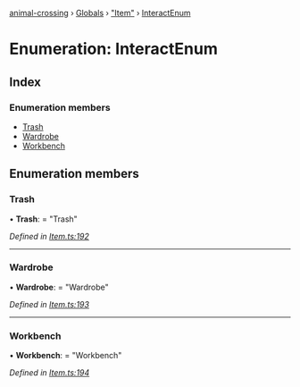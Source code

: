 [animal-crossing](../README.md) › [Globals](../globals.md) › ["Item"](../modules/_item_.md) › [InteractEnum](_item_.interactenum.md)

# Enumeration: InteractEnum

## Index

### Enumeration members

* [Trash](_item_.interactenum.md#trash)
* [Wardrobe](_item_.interactenum.md#wardrobe)
* [Workbench](_item_.interactenum.md#workbench)

## Enumeration members

###  Trash

• **Trash**: = "Trash"

*Defined in [Item.ts:192](https://github.com/Norviah/animal-crossing/blob/e9cea70/module/types/Item.ts#L192)*

___

###  Wardrobe

• **Wardrobe**: = "Wardrobe"

*Defined in [Item.ts:193](https://github.com/Norviah/animal-crossing/blob/e9cea70/module/types/Item.ts#L193)*

___

###  Workbench

• **Workbench**: = "Workbench"

*Defined in [Item.ts:194](https://github.com/Norviah/animal-crossing/blob/e9cea70/module/types/Item.ts#L194)*
